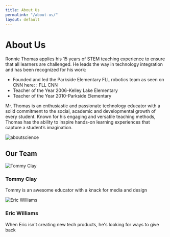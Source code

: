 ```yaml
---
title: About Us
permalink: "/about-us/"
layout: default
---
```


<div class = 'bright'>
  <h1>About Us</h1>
  <div class = 'flex'>
    <div class = 'duo'>
        <p>Ronnie Thomas applies his 15 years of STEM teaching experience to ensure that all learners are challenged. He leads the way in technology integration and has been recognized for his work:</p>
        <ul>
          <li>Founded and led the Parkside Elementary FLL robotics team as seen on CNN here: : FLL CNN</li>
          <li>Teacher of the Year 2006-Kelley Lake Elementary</li>
          <li>Teacher of the Year 2010-Parkside Elementary</li>
        </ul>
        <p> Mr. Thomas is an enthusiastic and passionate technology educator with a solid commitment to the social, academic and developmental growth of every student. Known for his engaging and versatile teaching methods, Thomas has the ability to inspire hands-on learning experiences that capture a student’s imagination.</p>
    </div>
    <div class = 'duo'>
        <img src = '{{site.baseurl}}/assets/aboutscience.jpg' alt = 'aboutscience'>
    </div>
  </div>
</div>
<div class = 'main'>
  <h2>Our Team</h2>
  <div class = 'flex team'>
      <div class = 'duo member'>
        <img src = '{{site.baseurl}}/assets/tommy.png' alt = 'Tommy Clay'>
        <h3>Tommy Clay</h3>
        <span class = 'round'>
          <a href = 'https://twitter.com/apsittommy' target = '_blank' class = 'twitter'><i class = 'icon icon-twitter'></i></a>
        </span>
        <p>Tommy is an awesome educator with a knack for media and design</p>
      </div>
      <div class = 'duo member'>
        <img src = '{{site.baseurl}}/assets/eric.jpg' alt = 'Eric Williams'>
        <h3>Eric Williams</h3>
        <span class = 'round'>
          <a href = 'https://www.linkedin.com/in/ericwjr' target = '_blank' class = 'linkedin'><i class = 'icon icon-linkedin'></i></a>
          <a href = 'https://twitter.com/Ericwjr' target = '_blank' class = 'twitter'><i class = 'icon icon-twitter'></i></a>
        </span>
        <p>When Eric isn't creating new tech products, he's looking for ways to give back</p>
      </div> 
  </div>
</div>